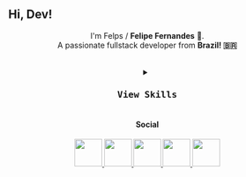 ## Hi, Dev! 

<p align="center">
  I'm Felps / <strong>Felipe Fernandes</strong> 👋. <br>
  A passionate fullstack developer from <strong>Brazil<strong>! 🇧🇷
</p>
<br>

<div align="center">
<details>
      <summary>
         <kbd><h3>View Skills</h3><kbd>
      </summary>

           
<h4>Programming languages:</h4>
           
[![My Skills](https://skillicons.dev/icons?i=js,py,ts&perline=5)](https://skillicons.dev)

<h4>Front-end:</h4>

[![My Skills](https://skillicons.dev/icons?i=html,css,bootstrap&perline=5)](https://skillicons.dev)

<h4>Back-end:</h4>

[![My Skills](https://skillicons.dev/icons?i=nodejs&perline=5)](https://skillicons.dev)
           
<h4>Design:</h4>
           
[![My Skills](https://skillicons.dev/icons?i=figma,ps&perline=5)](https://skillicons.dev)        

<h4>Database:</h4>

[![My Skills](https://skillicons.dev/icons?i=postgres,mysql&perline=5)](https://skillicons.dev)

<h4>SO:</h4>

<img src="https://cdn0.iconfinder.com/data/icons/flat-round-system/512/archlinux-512.png" alt="Arch" width="40px" height="40px">
           
<h4>Other</h4>

           
[![My Skills](https://skillicons.dev/icons?i=aws,git,github,linux,stackoverflow,vscode)](https://skillicons.dev)
           
</div>

<div align="center"> 
  <h4>Social</h4>

  <a href="#">
    <img src="https://cdn-icons-png.flaticon.com/512/1377/1377213.png" width="50px" />
  </a>
  <a href="#">
    <img src="https://cdn-icons-png.flaticon.com/512/4494/4494489.png" width="50px" />
  </a>
   <a href="#">
    <img src="https://cdn-icons-png.flaticon.com/512/4494/4494495.png" width="50px" />
  </a>
   <a href="#">
    <img src="https://cdn-icons-png.flaticon.com/512/4494/4494737.png" width="50px" />
  </a>
   <a href="#">
    <img src="https://cdn-icons-png.flaticon.com/512/4494/4494481.png" width="50px" />
  </a>
 
</div>
<br>
